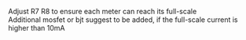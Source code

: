 Adjust R7 R8 to ensure each meter can reach its full-scale  
Additional mosfet or bjt suggest to be added, if the full-scale current is higher than 10mA
